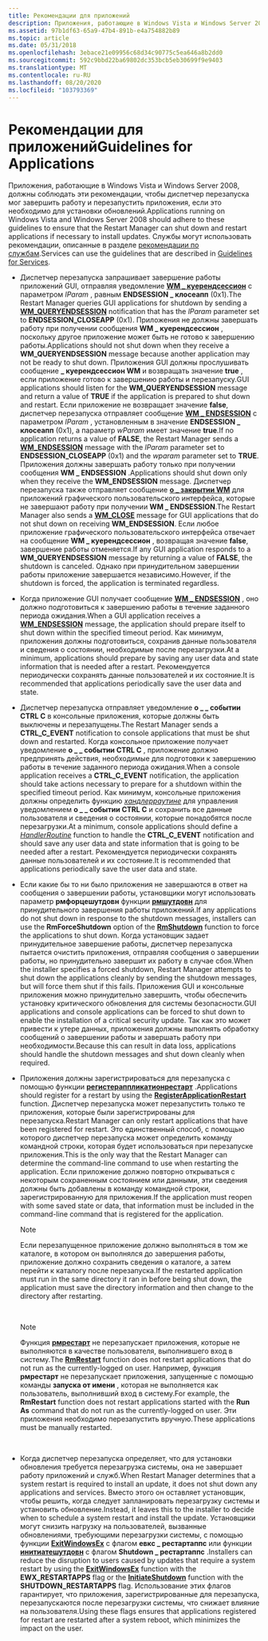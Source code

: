 ```yaml
---
title: Рекомендации для приложений
description: Приложения, работающие в Windows Vista и Windows Server 2008, должны соблюдать эти рекомендации, чтобы диспетчер перезапуска мог завершить работу и перезапустить приложения, если это необходимо для установки обновлений.
ms.assetid: 97b1df63-65a9-47b4-891b-e4a754882b89
ms.topic: article
ms.date: 05/31/2018
ms.openlocfilehash: 3ebace21e09956c68d34c90775c5ea646a8b2dd0
ms.sourcegitcommit: 592c9bbd22ba69802dc353bcb5eb30699f9e9403
ms.translationtype: MT
ms.contentlocale: ru-RU
ms.lasthandoff: 08/20/2020
ms.locfileid: "103793369"
---
```

# <a name="guidelines-for-applications"></a><span data-ttu-id="f153c-103">Рекомендации для приложений</span><span class="sxs-lookup"><span data-stu-id="f153c-103">Guidelines for Applications</span></span>

<span data-ttu-id="f153c-104">Приложения, работающие в Windows Vista и Windows Server 2008, должны соблюдать эти рекомендации, чтобы диспетчер перезапуска мог завершить работу и перезапустить приложения, если это необходимо для установки обновлений.</span><span class="sxs-lookup"><span data-stu-id="f153c-104">Applications running on Windows Vista and Windows Server 2008 should adhere to these guidelines to ensure that the Restart Manager can shut down and restart applications if necessary to install updates.</span></span> <span data-ttu-id="f153c-105">Службы могут использовать рекомендации, описанные в разделе [рекомендации по службам](guidelines-for-services.md).</span><span class="sxs-lookup"><span data-stu-id="f153c-105">Services can use the guidelines that are described in [Guidelines for Services](guidelines-for-services.md).</span></span>

-   <span data-ttu-id="f153c-106">Диспетчер перезапуска запрашивает завершение работы приложений GUI, отправляя уведомление [**WM \_ куерендсессион**](/windows/desktop/Shutdown/wm-queryendsession) с параметром *lParam* , равным **ENDSESSION \_ клосеапп** (0x1).</span><span class="sxs-lookup"><span data-stu-id="f153c-106">The Restart Manager queries GUI applications for shutdown by sending a [**WM\_QUERYENDSESSION**](/windows/desktop/Shutdown/wm-queryendsession) notification that has the *lParam* parameter set to **ENDSESSION\_CLOSEAPP** (0x1).</span></span> <span data-ttu-id="f153c-107">Приложения не должны завершать работу при получении сообщения **WM \_ куерендсессион** , поскольку другое приложение может быть не готово к завершению работы.</span><span class="sxs-lookup"><span data-stu-id="f153c-107">Applications should not shut down when they receive a **WM\_QUERYENDSESSION** message because another application may not be ready to shut down.</span></span> <span data-ttu-id="f153c-108">Приложения GUI должны прослушивать сообщение **\_ куерендсессион WM** и возвращать значение **true** , если приложение готово к завершению работы и перезапуску.</span><span class="sxs-lookup"><span data-stu-id="f153c-108">GUI applications should listen for the **WM\_QUERYENDSESSION** message and return a value of **TRUE** if the application is prepared to shut down and restart.</span></span> <span data-ttu-id="f153c-109">Если приложение не возвращает значение **false**, диспетчер перезапуска отправляет сообщение [**WM \_ ENDSESSION**](/windows/desktop/Shutdown/wm-endsession) с параметром *lParam* , установленным в значение **ENDSESSION \_ клосеапп** (0x1), а параметр *wParam* имеет значение **true**.</span><span class="sxs-lookup"><span data-stu-id="f153c-109">If no application returns a value of **FALSE**, the Restart Manager sends a [**WM\_ENDSESSION**](/windows/desktop/Shutdown/wm-endsession) message with the *lParam* parameter set to **ENDSESSION\_CLOSEAPP** (0x1) and the *wparam* parameter set to **TRUE**.</span></span> <span data-ttu-id="f153c-110">Приложения должны завершать работу только при получении сообщения **WM \_ ENDSESSION** .</span><span class="sxs-lookup"><span data-stu-id="f153c-110">Applications should shut down only when they receive the **WM\_ENDSESSION** message.</span></span> <span data-ttu-id="f153c-111">Диспетчер перезапуска также отправляет сообщение [**о \_ закрытии WM**](../winmsg/wm-close.md) для приложений графического пользовательского интерфейса, которые не завершают работу при получении **WM \_ ENDSESSION**.</span><span class="sxs-lookup"><span data-stu-id="f153c-111">The Restart Manager also sends a [**WM\_CLOSE**](../winmsg/wm-close.md) message for GUI applications that do not shut down on receiving **WM\_ENDSESSION**.</span></span> <span data-ttu-id="f153c-112">Если любое приложение графического пользовательского интерфейса отвечает на сообщение **WM \_ куерендсессион** , возвращая значение **false**, завершение работы отменяется.</span><span class="sxs-lookup"><span data-stu-id="f153c-112">If any GUI application responds to a **WM\_QUERYENDSESSION** message by returning a value of **FALSE**, the shutdown is canceled.</span></span> <span data-ttu-id="f153c-113">Однако при принудительном завершении работы приложение завершается независимо.</span><span class="sxs-lookup"><span data-stu-id="f153c-113">However, if the shutdown is forced, the application is terminated regardless.</span></span>
-   <span data-ttu-id="f153c-114">Когда приложение GUI получает сообщение [**WM \_ ENDSESSION**](/windows/desktop/Shutdown/wm-endsession) , оно должно подготовиться к завершению работы в течение заданного периода ожидания.</span><span class="sxs-lookup"><span data-stu-id="f153c-114">When a GUI application receives a [**WM\_ENDSESSION**](/windows/desktop/Shutdown/wm-endsession) message, the application should prepare itself to shut down within the specified timeout period.</span></span> <span data-ttu-id="f153c-115">Как минимум, приложения должны подготовиться, сохранив данные пользователя и сведения о состоянии, необходимые после перезагрузки.</span><span class="sxs-lookup"><span data-stu-id="f153c-115">At a minimum, applications should prepare by saving any user data and state information that is needed after a restart.</span></span> <span data-ttu-id="f153c-116">Рекомендуется периодически сохранять данные пользователей и их состояние.</span><span class="sxs-lookup"><span data-stu-id="f153c-116">It is recommended that applications periodically save the user data and state.</span></span>
-   <span data-ttu-id="f153c-117">Диспетчер перезапуска отправляет уведомление **о \_ \_ событии CTRL C** в консольные приложения, которые должны быть выключены и перезапущены.</span><span class="sxs-lookup"><span data-stu-id="f153c-117">The Restart Manager sends a **CTRL\_C\_EVENT** notification to console applications that must be shut down and restarted.</span></span> <span data-ttu-id="f153c-118">Когда консольное приложение получает уведомление **о \_ \_ событии CTRL C** , приложение должно предпринять действия, необходимые для подготовки к завершению работы в течение заданного периода ожидания.</span><span class="sxs-lookup"><span data-stu-id="f153c-118">When a console application receives a **CTRL\_C\_EVENT** notification, the application should take actions necessary to prepare for a shutdown within the specified timeout period.</span></span> <span data-ttu-id="f153c-119">Как минимум, консольные приложения должны определить функцию [*хандлерраутине*](/windows/console/handlerroutine) для управления уведомлением **о \_ \_ событии CTRL C** и сохранить все данные пользователя и сведения о состоянии, которые понадобятся после перезагрузки.</span><span class="sxs-lookup"><span data-stu-id="f153c-119">At a minimum, console applications should define a [*HandlerRoutine*](/windows/console/handlerroutine) function to handle the **CTRL\_C\_EVENT** notification and should save any user data and state information that is going to be needed after a restart.</span></span> <span data-ttu-id="f153c-120">Рекомендуется периодически сохранять данные пользователей и их состояние.</span><span class="sxs-lookup"><span data-stu-id="f153c-120">It is recommended that applications periodically save the user data and state.</span></span>
-   <span data-ttu-id="f153c-121">Если какие бы то ни было приложения не завершаются в ответ на сообщения о завершении работы, установщики могут использовать параметр **рмфорцешутдовн** функции [**рмшутдовн**](/windows/desktop/api/RestartManager/nf-restartmanager-rmshutdown) для принудительного завершения работы приложений.</span><span class="sxs-lookup"><span data-stu-id="f153c-121">If any applications do not shut down in response to the shutdown messages, installers can use the **RmForceShutdown** option of the [**RmShutdown**](/windows/desktop/api/RestartManager/nf-restartmanager-rmshutdown) function to force the applications to shut down.</span></span> <span data-ttu-id="f153c-122">Когда установщик задает принудительное завершение работы, диспетчер перезапуска пытается очистить приложения, отправляя сообщения о завершении работы, но принудительно завершит их работу в случае сбоя.</span><span class="sxs-lookup"><span data-stu-id="f153c-122">When the installer specifies a forced shutdown, Restart Manager attempts to shut down the applications cleanly by sending the shutdown messages, but will force them shut if this fails.</span></span> <span data-ttu-id="f153c-123">Приложения GUI и консольные приложения можно принудительно завершить, чтобы обеспечить установку критического обновления для системы безопасности.</span><span class="sxs-lookup"><span data-stu-id="f153c-123">GUI applications and console applications can be forced to shut down to enable the installation of a critical security update.</span></span> <span data-ttu-id="f153c-124">Так как это может привести к утере данных, приложения должны выполнять обработку сообщений о завершении работы и завершать работу при необходимости.</span><span class="sxs-lookup"><span data-stu-id="f153c-124">Because this can result in data loss, applications should handle the shutdown messages and shut down cleanly when required.</span></span>
-   <span data-ttu-id="f153c-125">Приложения должны зарегистрироваться для перезапуска с помощью функции [**регистераппликатионрестарт**](/windows/desktop/api/winbase/nf-winbase-registerapplicationrestart) .</span><span class="sxs-lookup"><span data-stu-id="f153c-125">Applications should register for a restart by using the [**RegisterApplicationRestart**](/windows/desktop/api/winbase/nf-winbase-registerapplicationrestart) function.</span></span> <span data-ttu-id="f153c-126">Диспетчер перезапуска может перезапустить только те приложения, которые были зарегистрированы для перезапуска.</span><span class="sxs-lookup"><span data-stu-id="f153c-126">Restart Manager can only restart applications that have been registered for restart.</span></span> <span data-ttu-id="f153c-127">Это единственный способ, с помощью которого диспетчер перезапуска может определить команду командной строки, которая будет использоваться при перезапуске приложения.</span><span class="sxs-lookup"><span data-stu-id="f153c-127">This is the only way that the Restart Manager can determine the command-line command to use when restarting the application.</span></span> <span data-ttu-id="f153c-128">Если приложение должно повторно открываться с некоторым сохраненным состоянием или данными, эти сведения должны быть добавлены в команду командной строки, зарегистрированную для приложения.</span><span class="sxs-lookup"><span data-stu-id="f153c-128">If the application must reopen with some saved state or data, that information must be included in the command-line command that is registered for the application.</span></span>
    > [!Note]  
    > <span data-ttu-id="f153c-129">Если перезапущенное приложение должно выполняться в том же каталоге, в котором он выполнялся до завершения работы, приложение должно сохранить сведения о каталоге, а затем перейти к каталогу после перезапуска.</span><span class="sxs-lookup"><span data-stu-id="f153c-129">If the restarted application must run in the same directory it ran in before being shut down, the application must save the directory information and then change to the directory after restarting.</span></span>

     

    > [!Note]  
    > <span data-ttu-id="f153c-130">Функция [**рмрестарт**](/windows/desktop/api/RestartManager/nf-restartmanager-rmrestart) не перезапускает приложения, которые не выполняются в качестве пользователя, выполнившего вход в систему.</span><span class="sxs-lookup"><span data-stu-id="f153c-130">The [**RmRestart**](/windows/desktop/api/RestartManager/nf-restartmanager-rmrestart) function does not restart applications that do not run as the currently-logged on user.</span></span> <span data-ttu-id="f153c-131">Например, функция **рмрестарт** не перезапускает приложения, запущенные с помощью команды **запуска от имени** , которая не выполняется как пользователь, выполнивший вход в систему.</span><span class="sxs-lookup"><span data-stu-id="f153c-131">For example, the **RmRestart** function does not restart applications started with the **Run As** command that do not run as the currently-logged on user.</span></span> <span data-ttu-id="f153c-132">Эти приложения необходимо перезапустить вручную.</span><span class="sxs-lookup"><span data-stu-id="f153c-132">These applications must be manually restarted.</span></span>

     

-   <span data-ttu-id="f153c-133">Когда диспетчер перезапуска определяет, что для установки обновления требуется перезагрузка системы, она не завершает работу приложений и служб.</span><span class="sxs-lookup"><span data-stu-id="f153c-133">When Restart Manager determines that a system restart is required to install an update, it does not shut down any applications and services.</span></span> <span data-ttu-id="f153c-134">Вместо этого он оставляет установщик, чтобы решить, когда следует запланировать перезагрузку системы и установить обновление.</span><span class="sxs-lookup"><span data-stu-id="f153c-134">Instead, it leaves this to the installer to decide when to schedule a system restart and install the update.</span></span> <span data-ttu-id="f153c-135">Установщики могут снизить нагрузку на пользователей, вызванные обновлениями, требующими перезагрузки системы, с помощью функции [**ExitWindowsEx**](/windows/desktop/api/winuser/nf-winuser-exitwindowsex) с флагом **евкс \_ рестартаппс** или функции [**инитиатешутдовн**](/windows/desktop/api/winreg/nf-winreg-initiateshutdowna) с флагом **Shutdown \_ рестартаппс** .</span><span class="sxs-lookup"><span data-stu-id="f153c-135">Installers can reduce the disruption to users caused by updates that require a system restart by using the [**ExitWindowsEx**](/windows/desktop/api/winuser/nf-winuser-exitwindowsex) function with the **EWX\_RESTARTAPPS** flag or the [**InitiateShutdown**](/windows/desktop/api/winreg/nf-winreg-initiateshutdowna) function with the **SHUTDOWN\_RESTARTAPPS** flag.</span></span> <span data-ttu-id="f153c-136">Использование этих флагов гарантирует, что приложения, зарегистрированные для перезапуска, перезапускаются после перезагрузки системы, что снижает влияние на пользователя.</span><span class="sxs-lookup"><span data-stu-id="f153c-136">Using these flags ensures that applications registered for restart are restarted after a system reboot, which minimizes the impact on the user.</span></span>

 

 